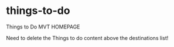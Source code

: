 # things-to-do
Things to Do MVT HOMEPAGE

Need to delete the Things to do content above the destinations list!
